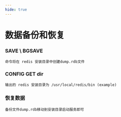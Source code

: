 ```yaml
---
hide: true
---
```


# 数据备份和恢复

### SAVE \ BGSAVE
```
命令将在 redis 安装目录中创建dump.rdb文件
```

### CONFIG GET dir
```
输出的 redis 安装目录为 /usr/local/redis/bin (example)
```

### 恢复数据
```
备份文件dump.rdb移动到安装目录启动服务即可
```